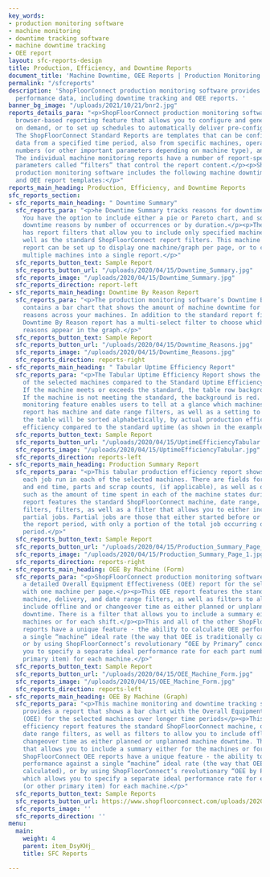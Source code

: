 ```yaml
---
key_words:
- production monitoring software
- machine monitoring
- downtime tracking software
- machine downtime tracking
- OEE report
layout: sfc-reports-design
title: Production, Efficiency, and Downtime Reports
document_title: 'Machine Downtime, OEE Reports | Production Monitoring Software '
permalink: "/sfcreports"
description: 'ShopFloorConnect production monitoring software provides important machine
  performance data, including downtime tracking and OEE reports. '
banner_bg_image: "/uploads/2021/10/21/bnr2.jpg"
reports_details_para: "<p>ShopFloorConnect production monitoring software has a powerful
  browser-based reporting feature that allows you to configure and generate reports
  on demand, or to set up schedules to automatically deliver pre-configured reports.
  The ShopFloorConnect Standard Reports are templates that can be configured to include
  data from a specified time period, also from specific machines, operators, part
  numbers (or other important parameters depending on machine type), and/or shift.
  The individual machine monitoring reports have a number of report-specific configurable
  parameters called “filters” that control the report content.</p><p>ShopFloorConnect
  production monitoring software includes the following machine downtime tracking
  and OEE report templates:</p>"
reports_main_heading: Production, Efficiency, and Downtime Reports
sfc_reports_section:
- sfc_reports_main_heading: " Downtime Summary"
  sfc_reports_para: "<p>he Downtime Summary tracks reasons for downtime by machine.
    You have the option to include either a pie or Pareto chart, and sort the machine
    downtime reasons by number of occurrences or by duration.</p><p>The Downtime Summary
    has report filters that allow you to include only specified machine states, as
    well as the standard ShopFloorConnect report filters. This machine downtime tracking
    report can be set up to display one machine/graph per page, or to consolidate
    multiple machines into a single report.</p>"
  sfc_reports_button_text: Sample Report
  sfc_reports_button_url: "/uploads/2020/04/15/Downtime_Summary.jpg"
  sfc_reports_image: "/uploads/2020/04/15/Downtime_Summary.jpg"
  sfc_reports_direction: report-left
- sfc_reports_main_heading: Downtime By Reason Report
  sfc_reports_para: "<p>The production monitoring software’s Downtime By Reason Report
    contains a bar chart that shows the amount of machine downtime for selected downtime
    reasons across your machines. In addition to the standard report filters, the
    Downtime By Reason report has a multi-select filter to choose which machine downtime
    reasons appear in the graph.</p>"
  sfc_reports_button_text: Sample Report
  sfc_reports_button_url: "/uploads/2020/04/15/Downtime_Reasons.jpg"
  sfc_reports_image: "/uploads/2020/04/15/Downtime_Reasons.jpg"
  sfc_reports_direction: reports-right
- sfc_reports_main_heading: " Tabular Uptime Efficiency Report"
  sfc_reports_para: "<p>The Tabular Uptime Efficiency Report shows the uptime efficiency
    of the selected machines compared to the Standard Uptime Efficiency for each machine.
    If the machine meets or exceeds the standard, the table row background is green.
    If the machine is not meeting the standard, the background is red. This machine
    monitoring feature enables users to tell at a glance which machines are underperforming.</p><p>This
    report has machine and date range filters, as well as a setting to specify whether
    the table will be sorted alphabetically, by actual production efficiency, or by
    efficiency compared to the standard uptime (as shown in the example).</p>"
  sfc_reports_button_text: Sample Report
  sfc_reports_button_url: "/uploads/2020/04/15/UptimeEfficiencyTabular.jpg"
  sfc_reports_image: "/uploads/2020/04/15/UptimeEfficiencyTabular.jpg"
  sfc_reports_direction: reports-left
- sfc_reports_main_heading: Production Summary Report
  sfc_reports_para: "<p>This tabular production efficiency report shows a line for
    each job run in each of the selected machines. There are fields for job start
    and end time, parts and scrap counts, (if applicable), as well as other information
    such as the amount of time spent in each of the machine states during the job.</p><p>The
    report features the standard ShopFloorConnect machine, date range, and delivery
    filters, filters, as well as a filter that allows you to either include or exclude
    partial jobs. Partial jobs are those that either started before or ended after
    the report period, with only a portion of the total job occurring during the report
    period.</p>"
  sfc_reports_button_text: Sample Report
  sfc_reports_button_url: "/uploads/2020/04/15/Production_Summary_Page_1.jpg"
  sfc_reports_image: "/uploads/2020/04/15/Production_Summary_Page_1.jpg"
  sfc_reports_direction: reports-right
- sfc_reports_main_heading: OEE By Machine (Form)
  sfc_reports_para: "<p>ShopFloorConnect production monitoring software also provides
    a detailed Overall Equipment Effectiveness (OEE) report for the selected machines,
    with one machine per page.</p><p>This OEE report features the standard ShopFloorConnect
    machine, delivery, and date range filters, as well as filters to allow you to
    include offline and or changeover time as either planned or unplanned machine
    downtime. There is a filter that allows you to include a summary either for the
    machines or for each shift.</p><p>This and all of the other ShopFloorConnect OEE
    reports have a unique feature - the ability to calculate OEE performance against
    a single “machine” ideal rate (the way that OEE is traditionally calculated),
    or by using ShopFloorConnect’s revolutionary “OEE by Primary” concept, which allows
    you to specify a separate ideal performance rate for each part number (or other
    primary item) for each machine.</p>"
  sfc_reports_button_text: Sample Report
  sfc_reports_button_url: "/uploads/2020/04/15/OEE_Machine_Form.jpg"
  sfc_reports_image: "/uploads/2020/04/15/OEE_Machine_Form.jpg"
  sfc_reports_direction: reports-left
- sfc_reports_main_heading: OEE By Machine (Graph)
  sfc_reports_para: "<p>This machine monitoring and downtime tracking software also
    provides a report that shows a bar chart with the Overall Equipment Effectiveness
    (OEE) for the selected machines over longer time periods</p><p>This production
    efficiency report features the standard ShopFloorConnect machine, delivery, and
    date range filters, as well as filters to allow you to include offline and or
    changeover time as either planned or unplanned machine downtime. There is a filter
    that allows you to include a summary either for the machines or for each shift.</p><p>All
    ShopFloorConnect OEE reports have a unique feature - the ability to calculate
    performance against a single “machine” ideal rate (the way that OEE is traditionally
    calculated), or by using ShopFloorConnect’s revolutionary “OEE by Primary” concept,
    which allows you to specify a separate ideal performance rate for each part number
    (or other primary item) for each machine.</p>"
  sfc_reports_button_text: Sample Reports
  sfc_reports_button_url: https://www.shopfloorconnect.com/uploads/2020/04/15/OEE_Machine_Graph.jpg
  sfc_reports_image: ''
  sfc_reports_direction: ''
menu:
  main:
    weight: 4
    parent: item_DsyKHj_
    title: SFC Reports

---
```

